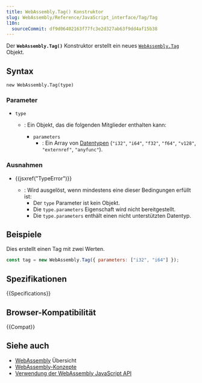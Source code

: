 ```yaml
---
title: WebAssembly.Tag() Konstruktor
slug: WebAssembly/Reference/JavaScript_interface/Tag/Tag
l10n:
  sourceCommit: df9d06402163f77fc3e2d327ab63f9dd4af15b38
---
```


Der **`WebAssembly.Tag()`** Konstruktor erstellt ein neues [`WebAssembly.Tag`](/de/docs/WebAssembly/Reference/JavaScript_interface/Tag) Objekt.

## Syntax

```js-nolint
new WebAssembly.Tag(type)
```

### Parameter

- `type`

  - : Ein Objekt, das die folgenden Mitglieder enthalten kann:

    - `parameters`
      - : Ein Array von [Datentypen](/de/docs/WebAssembly/Guides/Understanding_the_text_format#types) (`"i32"`, `"i64"`, `"f32"`, `"f64"`, `"v128"`, `"externref"`, `"anyfunc"`).

### Ausnahmen

- {{jsxref("TypeError")}}

  - : Wird ausgelöst, wenn mindestens eine dieser Bedingungen erfüllt ist:
    - Der `type` Parameter ist kein Objekt.
    - Die `type.parameters` Eigenschaft wird nicht bereitgestellt.
    - Die `type.parameters` enthält einen nicht unterstützten Datentyp.

## Beispiele

Dies erstellt einen Tag mit zwei Werten.

```js
const tag = new WebAssembly.Tag({ parameters: ["i32", "i64"] });
```

## Spezifikationen

{{Specifications}}

## Browser-Kompatibilität

{{Compat}}

## Siehe auch

- [WebAssembly](/de/docs/WebAssembly) Übersicht
- [WebAssembly-Konzepte](/de/docs/WebAssembly/Guides/Concepts)
- [Verwendung der WebAssembly JavaScript API](/de/docs/WebAssembly/Guides/Using_the_JavaScript_API)
